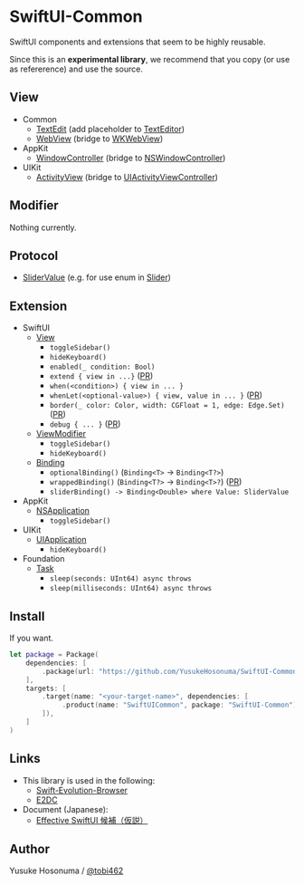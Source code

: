 # SwiftUI-Common

SwiftUI components and extensions that seem to be highly reusable.

Since this is an **experimental library**, we recommend that you copy (or use as refererence) and use the source.

## View

- Common
  - [TextEdit](https://github.com/YusukeHosonuma/SwiftUI-Common/blob/main/Sources/SwiftUICommon/View/TextEdit.swift) (add placeholder to [TextEditor](https://developer.apple.com/documentation/swiftui/texteditor))
  - [WebView](https://github.com/YusukeHosonuma/SwiftUI-Common/blob/main/Sources/SwiftUICommon/View/WebView.swift) (bridge to [WKWebView](https://developer.apple.com/documentation/webkit/wkwebview))
- AppKit
  - [WindowController](https://github.com/YusukeHosonuma/SwiftUI-Common/blob/main/Sources/SwiftUICommon/View/AppKit/WindowController.swift) (bridge to [NSWindowController](https://developer.apple.com/documentation/appkit/nswindowcontroller))
- UIKit
  - [ActivityView](https://github.com/YusukeHosonuma/SwiftUI-Common/blob/main/Sources/SwiftUICommon/View/UIKit/ActivityView.swift) (bridge to [UIActivityViewController](https://developer.apple.com/documentation/uikit/uiactivityviewcontroller))

## Modifier

Nothing currently.

## Protocol

- [SliderValue](https://github.com/YusukeHosonuma/SwiftUI-Common/blob/main/Sources/SwiftUICommon/SliderValue.swift) (e.g. for use enum in [Slider](https://developer.apple.com/documentation/swiftui/slider))

## Extension

- SwiftUI
  - [View](https://github.com/YusukeHosonuma/SwiftUI-Common/blob/main/Sources/SwiftUICommon/Extension/View%2B.swift)
    - `toggleSidebar()`
    - `hideKeyboard()`
    - `enabled(_ condition: Bool)`
    - `extend { view in ...}` ([PR](https://github.com/YusukeHosonuma/SwiftUI-Common/pull/10))
    - `when(<condition>) { view in ... }`
    - `whenLet(<optional-value>) { view, value in ... }` ([PR](https://github.com/YusukeHosonuma/SwiftUI-Common/pull/6))
    - `border(_ color: Color, width: CGFloat = 1, edge: Edge.Set)` ([PR](https://github.com/YusukeHosonuma/SwiftUI-Common/pull/5))
    - `debug { ... }` ([PR](https://github.com/YusukeHosonuma/SwiftUI-Common/pull/8))
  - [ViewModifier](https://github.com/YusukeHosonuma/SwiftUI-Common/blob/main/Sources/SwiftUICommon/Extension/ViewModifier%2B.swift)
    - `toggleSidebar()`
    - `hideKeyboard()`
  - [Binding](https://github.com/YusukeHosonuma/SwiftUI-Common/blob/main/Sources/SwiftUICommon/Extension/Binding%2B.swift)
    - `optionalBinding()` (`Binding<T>` -> `Binding<T?>`)
    - `wrappedBinding()` (`Binding<T?>` -> `Binding<T>?`) ([PR](https://github.com/YusukeHosonuma/SwiftUI-Common/pull/13))
    - `sliderBinding() -> Binding<Double> where Value: SliderValue`
- AppKit
  - [NSApplication](https://github.com/YusukeHosonuma/SwiftUI-Common/blob/main/Sources/SwiftUICommon/Extension/AppKit/NSApplication%2B.swift)
    - `toggleSidebar()`
- UIKit
  - [UIApplication](https://github.com/YusukeHosonuma/SwiftUI-Common/blob/main/Sources/SwiftUICommon/Extension/UIKit/UIApplication%2B.swift)
    - `hideKeyboard()`
- Foundation
  - [Task](https://github.com/YusukeHosonuma/SwiftUI-Common/blob/main/Sources/SwiftUICommon/Extension/Task%2B.swift)
    - `sleep(seconds: UInt64) async throws`
    - `sleep(milliseconds: UInt64) async throws`

## Install

If you want.

```swift
let package = Package(
    dependencies: [
        .package(url: "https://github.com/YusukeHosonuma/SwiftUI-Common.git", from: "0..0"),
    ],
    targets: [
        .target(name: "<your-target-name>", dependencies: [
             .product(name: "SwiftUICommon", package: "SwiftUI-Common"),
        ]),
    ]
)
```


## Links

- This library is used in the following:
  - [Swift-Evolution-Browser](https://github.com/YusukeHosonuma/Swift-Evolution-Browser) 
  - [E2DC](https://github.com/YusukeHosonuma/E2DC)
- Document (Japanese):
  - [Effective SwiftUI 候補（仮説）](https://github.com/YusukeHosonuma/Effective-SwiftUI)

## Author

Yusuke Hosonuma / [@tobi462](https://twitter.com/tobi462)
